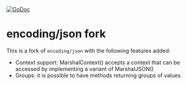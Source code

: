 [![GoDoc](https://godoc.org/github.com/KarpelesLab/pjson?status.svg)](https://godoc.org/github.com/KarpelesLab/pjson)

# encoding/json fork

This is a fork of `encoding/json` with the following features added:

* Context support: MarshalContext() accepts a context that can be accessed by implementing a variant of MarshalJSON()
* Groups: it is possible to have methods returning groups of values
